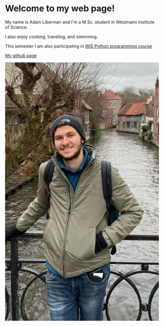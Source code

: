 # Welcome to my web page!

My name is Adam Liberman and I'm a M.Sc. student in Weizmann Institute of Science. 

I also enjoy cooking, traveling, and swimming.

This semester I am also participating in [WIS Python programming course](https://github.com/AdamLiberman/AdamLiberman.github.io/blob/main/WIS%20Python%20programming%20course.md)

[My github page](https://github.com/AdamLiberman/AdamLiberman.github.io/tree/main)


![](PHOTO-2024-04-14-20-21-17.jpg)


